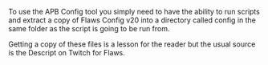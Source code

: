 To use the APB Config tool you simply need to have the ability to run scripts and extract a copy of Flaws Config v20 into a directory called config in the same folder as the script is going to be run from. 

Getting a copy of these files is a lesson for the reader but the usual source is the Descript on Twitch for Flaws. 